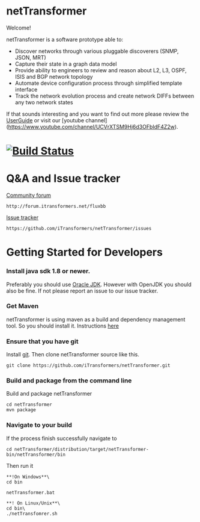 netTransformer
==============
Welcome!

netTransformer is a software prototype able to:
*	Discover networks through various pluggable discoverers (SNMP, JSON, MRT)
*	Capture their state in a graph data model
*	Provide ability to engineers to review and reason about L2, L3, OSPF, ISIS and BGP network topology
*	Automate device configuration process through simplified template interface
*	Track the network evolution process and create network DIFFs between any two network states

If that sounds interesting and you want to find out more please review the [UserGuide](http://www.itransformers.net/UserGuide-Pirin.pdf) or visit our [youtube channel] (https://www.youtube.com/channel/UCVrXTSM9Hj6d3OFbIdF4Z2w). 

[![Build Status](http://build.itransformers.net:8080/buildStatus/icon?job=netTransformer-jobs/netTransformerPlumberPipe)](http://build.itransformers.net:8080/job/netTransformer-jobs/job/netTransformerPlumberPipe/) 
==============


Q&A and Issue tracker
==============

[Community forum](http://forum.itransformers.net/fluxbb/index.php) 
```
http://forum.itransformers.net/fluxbb

```

[Issue tracker](https://github.com/iTransformers/netTransformer/issues)

```
https://github.com/iTransformers/netTransformer/issues

```

Getting Started for Developers
==============

### Install java sdk 1.8 or newer. 
Preferably you should use [Oracle JDK](http://www.oracle.com/technetwork/java/javase/downloads/jdk8-downloads-2133151.html). 
However with OpenJDK you should also be fine. If not please report an issue to our issue tracker. 

### Get Maven
netTransformer is using maven as a build and dependency management tool. So you should install it. Instructions  [here](http://maven.apache.org/guides/getting-started/maven-in-five-minutes.html)


### Ensure that you have git 
Install [git](https://git-scm.com/book/en/v2/Getting-Started-Installing-Git). Then clone netTransformer source like this. 
```
git clone https://github.com/iTransformers/netTransformer.git
```

### Build and package from the command line
Build and package netTransformer 
```
cd netTransformer
mvn package
```

### Navigate to your build
If the process finish successfully navigate to 
```
cd netTransformer/distribution/target/netTransformer-bin/netTransformer/bin
```
Then run it
```
**!On Windows**\
cd bin

netTransformer.bat

**! On Linux/Unix**\
cd bin\
./netTransfomrer.sh

